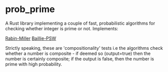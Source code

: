 # prob_prime

A Rust library implementing a couple of fast, probabilistic algorithms for checking whether integer is prime or not. Implements:

[Rabin-Miller](https://en.wikipedia.org/wiki/Miller%E2%80%93Rabin_primality_test)
[Baillie-PSW](https://en.wikipedia.org/wiki/Baillie%E2%80%93PSW_primality_test) 

Strictly speaking, these are 'compositionality' tests i.e the algorithms check whether a number is composite - if deemed so (output=true) then the number is certainly composite; if the output is false, then the number is prime with high probability.
